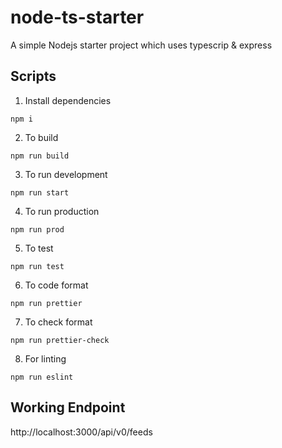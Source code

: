 # node-ts-starter

A simple Nodejs starter project which uses typescrip &amp; express

## Scripts

1. Install dependencies

```
npm i
```

2. To build

```
npm run build
```

3. To run development

```
npm run start
```

4. To run production

```
npm run prod
```

5. To test

```
npm run test
```

6. To code format

```
npm run prettier
```

7. To check format

```
npm run prettier-check
```

8. For linting

```
npm run eslint
```

## Working Endpoint

http://localhost:3000/api/v0/feeds
